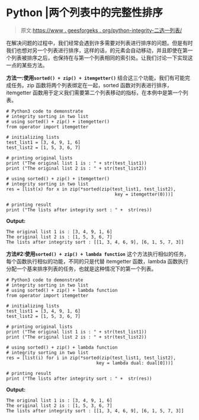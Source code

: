 # Python |两个列表中的完整性排序

> 原文:[https://www . geesforgeks . org/python-integrity-二选一列表/](https://www.geeksforgeeks.org/python-integrity-sorting-in-two-lists/)

在解决问题的过程中，我们经常会遇到许多需要对列表进行排序的问题。但是有时我们也想对另一个列表进行排序，这样的话，的元素会自动移动，并且即使在第一个列表被排序之后，也保持在与第一个列表相同的索引处。让我们讨论一下实现这一点的某些方法。

**方法一:使用`sorted() + zip() + itemgetter()`**
结合这三个功能，我们有可能完成任务。zip 函数将两个列表绑定在一起，sorted 函数对列表进行排序，itemgetter 函数用于定义我们需要第二个列表移动的指标，在本例中是第一个列表。

```
# Python3 code to demonstrate 
# integrity sorting in two list 
# using sorted() + zip() + itemgetter()
from operator import itemgetter

# initializing lists
test_list1 = [3, 4, 9, 1, 6]
test_list2 = [1, 5, 3, 6, 7]

# printing original lists
print ("The original list 1 is : " + str(test_list1))
print ("The original list 2 is : " + str(test_list2))

# using sorted() + zip() + itemgetter()
# integrity sorting in two list 
res = [list(x) for x in zip(*sorted(zip(test_list1, test_list2),
                                         key = itemgetter(0)))]

# printing result 
print ("The lists after integrity sort : " +  str(res))
```

**Output:**

```
The original list 1 is : [3, 4, 9, 1, 6]
The original list 2 is : [1, 5, 3, 6, 7]
The lists after integrity sort : [[1, 3, 4, 6, 9], [6, 1, 5, 7, 3]]

```

**方法#2:使用`sorted() + zip() + lambda function`**
这个方法执行相似的任务，每个函数执行相似的功能，不同的只是代替 itemgetter 函数，lambda 函数执行分配一个基来排序列表的任务，也就是这种情况下的第一个列表。

```
# Python3 code to demonstrate 
# integrity sorting in two list 
# using sorted() + zip() + lambda function
from operator import itemgetter

# initializing lists
test_list1 = [3, 4, 9, 1, 6]
test_list2 = [1, 5, 3, 6, 7]

# printing original lists
print ("The original list 1 is : " + str(test_list1))
print ("The original list 2 is : " + str(test_list2))

# using sorted() + zip() + lambda function
# integrity sorting in two list 
res = [list(i) for i in zip(*sorted(zip(test_list1, test_list2),
                                  key = lambda dual: dual[0]))]

# printing result 
print ("The lists after integrity sort : " +  str(res))
```

**Output:**

```
The original list 1 is : [3, 4, 9, 1, 6]
The original list 2 is : [1, 5, 3, 6, 7]
The lists after integrity sort : [[1, 3, 4, 6, 9], [6, 1, 5, 7, 3]]

```